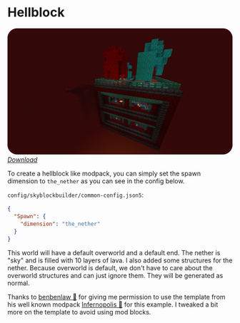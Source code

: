 # Hellblock

![Starting template](../../assets/examples/hellblock/start_template.png)
_[Download](https://raw.githubusercontent.com/ChaoticTrials/SkyblockBuilder/gh-pages/assets/examples/downloads/1.19.x/hellblock.zip)_

To create a hellblock like modpack, you can simply set the spawn dimension to `the_nether` as you can see in
the config below.

`config/skyblockbuilder/common-config.json5`:
```json
{
  "Spawn": {
    "dimension": "the_nether"
  }
}
```

This world will have a default overworld and a default end. The nether is "sky" and is filled with 10 layers of lava.
I also added some structures for the nether. Because overworld is default, we don't have to care about the overworld
structures and can just ignore them. They will be generated as normal.

Thanks to [benbenlaw 🔗](https://www.curseforge.com/members/benbenlaw/projects) for giving me permission to use the 
template from his well known modpack [Infernopolis 🔗](https://www.curseforge.com/minecraft/modpacks/infernopolis) for 
this example. I tweaked a bit more on the template to avoid using mod blocks.